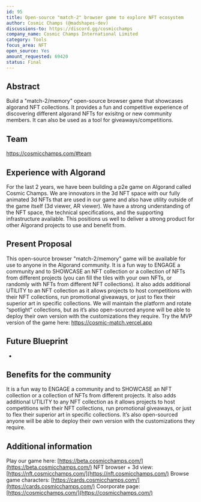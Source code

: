 ```yaml
---
id: 95
title: Open-source "match-2" browser game to explore NFT ecosystem
author: Cosmic Champs (@madshapes-dev)
discussions-to: https://discord.gg/cosmicchamps
company_name: Cosmic Champs International Limited
category: Tools
focus_area: NFT
open_source: Yes
amount_requested: 69420
status: Final
---
```


## Abstract
Build a "match-2/memory" open-source browser game that showcases algorand NFT collections. It provides a fun and competitive experience of discovering different algorand NFTs for exisitng or new community members. It can also be used as a tool for giveaways/competitions.
## Team
https://cosmicchamps.com/#team

## Experience with Algorand
For the last 2 years, we have been building a p2e game on Algorand called Cosmic Champs. We are innovators in the 3d NFT space with our fully animated 3d NFTs that are used in our game and also have utility outside of the game itself (3d viewer, AR viewer).
We have a strong understanding of the NFT space, the technical specifications, and the supporting infrastructure available. This positions us well to deliver a strong product for other Algorand projects to use and benefit from.

## Present Proposal
This open-source browser "match-2/memory" game will be available for use to anyone in the Algorand community. It is a fun way to ENGAGE a community and to SHOWCASE an NFT collection or a collection of NFTs from different projects (you can fill the tiles with your own NFTs, or randomly with NFTs from different NFT collections). It also adds additional UTILITY to an NFT collection as it allows projects to host competitions with their NFT collections, run promotional giveaways, or just to flex their superior art in specific collections. We will maintain the platform and rotate “spotlight” collections, but as it’s also open-sourced anyone will be able to deploy their own version with the customizations they require. Try the MVP version of the game here:  https://cosmic-match.vercel.app 
## Future Blueprint
-

## Benefits for the community
It is a fun way to ENGAGE a community and to SHOWCASE an NFT collection or a collection of NFTs from different projects. It also adds additional UTILITY to any NFT collection as it allows projects to host competitions with their NFT collections, run promotional giveaways, or just to flex their superior art in specific collections. It’s also open-sourced anyone will be able to deploy their own version with the customizations they require. 

## Additional information
Play our game here: [https://beta.cosmicchamps.com/](https://beta.cosmicchamps.com/)
NFT browser + 3d view: [https://nft.cosmicchamps.com/](https://nft.cosmicchamps.com/)
Browse game characters: [https://cards.cosmicchamps.com/](https://cards.cosmicchamps.com/)
Coorporate page: [https://cosmicchamps.com/](https://cosmicchamps.com/)
